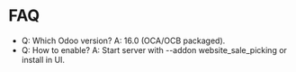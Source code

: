 # FAQ

- Q: Which Odoo version? A: 16.0 (OCA/OCB packaged).
- Q: How to enable? A: Start server with --addon website_sale_picking or install in UI.
